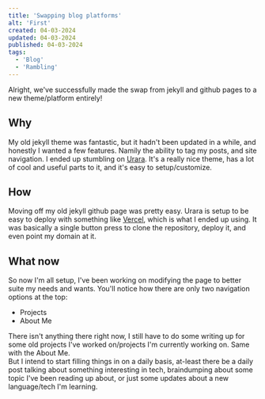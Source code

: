 ```yaml
---
title: 'Swapping blog platforms'
alt: 'First'
created: 04-03-2024
updated: 04-03-2024
published: 04-03-2024
tags:
  - 'Blog'
  - 'Rambling'
---
```


Alright, we've successfully made the swap from jekyll and github pages to a new theme/platform entirely!

## Why

My old jekyll theme was fantastic, but it hadn't been updated in a while, and honestly I wanted a few features.
Namily the ability to tag my posts, and site navigation.
I ended up stumbling on [Urara](https://github.com/importantimport/urara).  It's a really nice theme, has a lot of cool and useful parts to it, and it's easy to setup/customize.

## How

Moving off my old jekyll github page was pretty easy.  Urara is setup to be easy to deploy with something like [Vercel](https://vercel.com), which is what I ended up using.  It was basically a single button press to clone the repository, deploy it, and even point my domain at it.  

## What now
So now I'm all setup, I've been working on modifying the page to better suite my needs and wants.  You'll notice how there are only two navigation options at the top:
- Projects
- About Me

There isn't anything there right now, I still have to do some writing up for some old projects I've worked on/projects I'm currently working on.  Same with the About Me.  
But I intend to start filling things in on a daily basis, at-least there be a daily post talking about something interesting in tech, braindumping about some topic I've been reading up about, or just some updates about a new language/tech I'm learning.